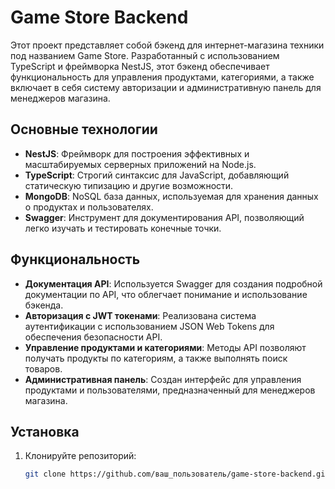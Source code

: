 # Game Store Backend

Этот проект представляет собой бэкенд для интернет-магазина техники под названием Game Store. Разработанный с использованием TypeScript и фреймворка NestJS, этот бэкенд обеспечивает функциональность для управления продуктами, категориями, а также включает в себя систему авторизации и административную панель для менеджеров магазина.

## Основные технологии

- **NestJS**: Фреймворк для построения эффективных и масштабируемых серверных приложений на Node.js.
- **TypeScript**: Строгий синтаксис для JavaScript, добавляющий статическую типизацию и другие возможности.
- **MongoDB**: NoSQL база данных, используемая для хранения данных о продуктах и пользователях.
- **Swagger**: Инструмент для документирования API, позволяющий легко изучать и тестировать конечные точки.

## Функциональность

- **Документация API**: Используется Swagger для создания подробной документации по API, что облегчает понимание и использование бэкенда.
- **Авторизация с JWT токенами**: Реализована система аутентификации с использованием JSON Web Tokens для обеспечения безопасности API.
- **Управление продуктами и категориями**: Методы API позволяют получать продукты по категориям, а также выполнять поиск товаров.
- **Административная панель**: Создан интерфейс для управления продуктами и пользователями, предназначенный для менеджеров магазина.

## Установка

1. Клонируйте репозиторий:

   ```bash
   git clone https://github.com/ваш_пользователь/game-store-backend.git
